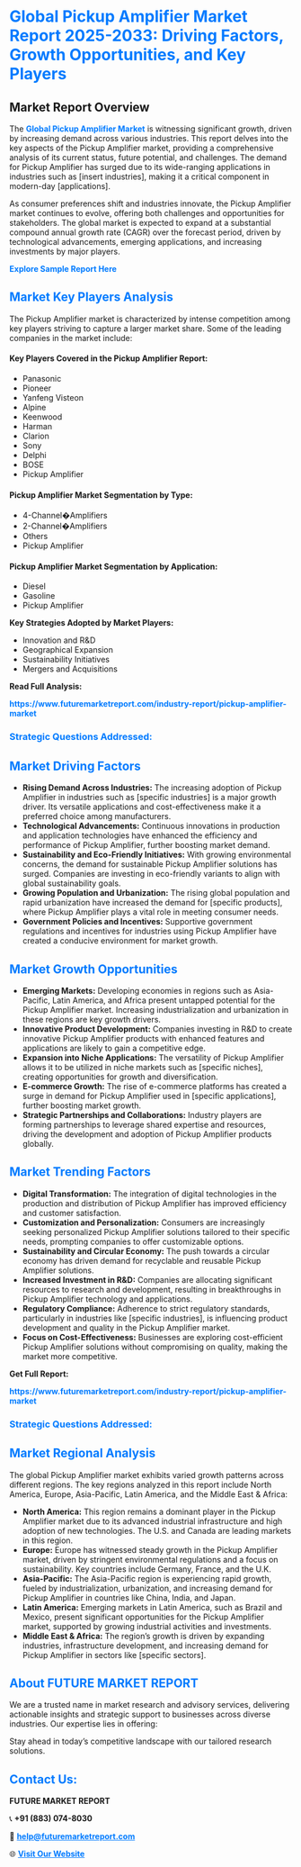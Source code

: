 <h1 style="color: #007BFF;">Global Pickup Amplifier Market Report 2025-2033: Driving Factors, Growth Opportunities, and Key Players</h1>

<section id="overview">
<h2>Market Report Overview</h2>
<p>The <a href="https://www.futuremarketreport.com/industry-report/pickup-amplifier-market" style="color: #007BFF; text-decoration: none;"><strong>Global Pickup Amplifier Market</strong></a> is witnessing significant growth, driven by increasing demand across various industries. This report delves into the key aspects of the Pickup Amplifier market, providing a comprehensive analysis of its current status, future potential, and challenges. The demand for Pickup Amplifier has surged due to its wide-ranging applications in industries such as [insert industries], making it a critical component in modern-day [applications].</p>
<p>As consumer preferences shift and industries innovate, the Pickup Amplifier market continues to evolve, offering both challenges and opportunities for stakeholders. The global market is expected to expand at a substantial compound annual growth rate (CAGR) over the forecast period, driven by technological advancements, emerging applications, and increasing investments by major players.</p>
</section>

<section id="overview">
<p><a href="https://www.futuremarketreport.com/request-sample/reportId=101183" style="color: #007BFF; text-decoration: none;"><strong>Explore Sample Report Here</strong></a></p>
</section>

<section id="key-players">
<h2 style="color: #007BFF;">Market Key Players Analysis</h2>
<p>The Pickup Amplifier market is characterized by intense competition among key players striving to capture a larger market share. Some of the leading companies in the market include:</p>
<h4>Key Players Covered in the Pickup Amplifier Report:</h4>
<ul><li>Panasonic</li><li>Pioneer</li><li>Yanfeng Visteon</li><li>Alpine</li><li>Keenwood</li><li>Harman</li><li>Clarion</li><li>Sony</li><li>Delphi</li><li>BOSE</li><li>Pickup Amplifier</li></ul>
<h4>Pickup Amplifier Market Segmentation by Type:</h4>
<ul><li>4-Channel�Amplifiers</li><li>2-Channel�Amplifiers</li><li>Others</li><li>Pickup Amplifier</li></ul>

<h4>Pickup Amplifier Market Segmentation by Application:</h4>
<ul><li>Diesel</li><li>Gasoline</li><li>Pickup Amplifier</li></ul>
<p><strong>Key Strategies Adopted by Market Players:</strong></p>
<ul>
<li>Innovation and R&D</li>
<li>Geographical Expansion</li>
<li>Sustainability Initiatives</li>
<li>Mergers and Acquisitions</li>
</ul>
</section>

<section>
<p><strong>Read Full Analysis: </strong></p><a href="https://www.futuremarketreport.com/industry-report/pickup-amplifier-market" style="color: #007BFF; text-decoration: none;"><strong>https://www.futuremarketreport.com/industry-report/pickup-amplifier-market</strong></a>
<h3 style="color: #007BFF;">Strategic Questions Addressed:</h3>
</section>

<section id="driving-factors">
<h2 style="color: #007BFF;">Market Driving Factors</h2>
<ul>
<li><strong>Rising Demand Across Industries:</strong> The increasing adoption of Pickup Amplifier in industries such as [specific industries] is a major growth driver. Its versatile applications and cost-effectiveness make it a preferred choice among manufacturers.</li>
<li><strong>Technological Advancements:</strong> Continuous innovations in production and application technologies have enhanced the efficiency and performance of Pickup Amplifier, further boosting market demand.</li>
<li><strong>Sustainability and Eco-Friendly Initiatives:</strong> With growing environmental concerns, the demand for sustainable Pickup Amplifier solutions has surged. Companies are investing in eco-friendly variants to align with global sustainability goals.</li>
<li><strong>Growing Population and Urbanization:</strong> The rising global population and rapid urbanization have increased the demand for [specific products], where Pickup Amplifier plays a vital role in meeting consumer needs.</li>
<li><strong>Government Policies and Incentives:</strong> Supportive government regulations and incentives for industries using Pickup Amplifier have created a conducive environment for market growth.</li>
</ul>
</section>

<section id="growth-opportunities">
<h2 style="color: #007BFF;">Market Growth Opportunities</h2>
<ul>
<li><strong>Emerging Markets:</strong> Developing economies in regions such as Asia-Pacific, Latin America, and Africa present untapped potential for the Pickup Amplifier market. Increasing industrialization and urbanization in these regions are key growth drivers.</li>
<li><strong>Innovative Product Development:</strong> Companies investing in R&D to create innovative Pickup Amplifier products with enhanced features and applications are likely to gain a competitive edge.</li>
<li><strong>Expansion into Niche Applications:</strong> The versatility of Pickup Amplifier allows it to be utilized in niche markets such as [specific niches], creating opportunities for growth and diversification.</li>
<li><strong>E-commerce Growth:</strong> The rise of e-commerce platforms has created a surge in demand for Pickup Amplifier used in [specific applications], further boosting market growth.</li>
<li><strong>Strategic Partnerships and Collaborations:</strong> Industry players are forming partnerships to leverage shared expertise and resources, driving the development and adoption of Pickup Amplifier products globally.</li>
</ul>
</section>

<section id="trending-factors">
<h2 style="color: #007BFF;">Market Trending Factors</h2>
<ul>
<li><strong>Digital Transformation:</strong> The integration of digital technologies in the production and distribution of Pickup Amplifier has improved efficiency and customer satisfaction.</li>
<li><strong>Customization and Personalization:</strong> Consumers are increasingly seeking personalized Pickup Amplifier solutions tailored to their specific needs, prompting companies to offer customizable options.</li>
<li><strong>Sustainability and Circular Economy:</strong> The push towards a circular economy has driven demand for recyclable and reusable Pickup Amplifier solutions.</li>
<li><strong>Increased Investment in R&D:</strong> Companies are allocating significant resources to research and development, resulting in breakthroughs in Pickup Amplifier technology and applications.</li>
<li><strong>Regulatory Compliance:</strong> Adherence to strict regulatory standards, particularly in industries like [specific industries], is influencing product development and quality in the Pickup Amplifier market.</li>
<li><strong>Focus on Cost-Effectiveness:</strong> Businesses are exploring cost-efficient Pickup Amplifier solutions without compromising on quality, making the market more competitive.</li>
</ul>
</section>

<section>
<p><strong>Get Full Report: </strong></p><a href="https://www.futuremarketreport.com/industry-report/pickup-amplifier-market" style="color: #007BFF; text-decoration: none;"><strong>https://www.futuremarketreport.com/industry-report/pickup-amplifier-market</strong></a>
<h3 style="color: #007BFF;">Strategic Questions Addressed:</h3>
</section>


<section id="regional-analysis">
<h2 style="color: #007BFF;">Market Regional Analysis</h2>
<p>The global Pickup Amplifier market exhibits varied growth patterns across different regions. The key regions analyzed in this report include North America, Europe, Asia-Pacific, Latin America, and the Middle East & Africa:</p>
<ul>
<li><strong>North America:</strong> This region remains a dominant player in the Pickup Amplifier market due to its advanced industrial infrastructure and high adoption of new technologies. The U.S. and Canada are leading markets in this region.</li>
<li><strong>Europe:</strong> Europe has witnessed steady growth in the Pickup Amplifier market, driven by stringent environmental regulations and a focus on sustainability. Key countries include Germany, France, and the U.K.</li>
<li><strong>Asia-Pacific:</strong> The Asia-Pacific region is experiencing rapid growth, fueled by industrialization, urbanization, and increasing demand for Pickup Amplifier in countries like China, India, and Japan.</li>
<li><strong>Latin America:</strong> Emerging markets in Latin America, such as Brazil and Mexico, present significant opportunities for the Pickup Amplifier market, supported by growing industrial activities and investments.</li>
<li><strong>Middle East & Africa:</strong> The region’s growth is driven by expanding industries, infrastructure development, and increasing demand for Pickup Amplifier in sectors like [specific sectors].</li>
</ul>
</section>

<footer>
<h2 style="color: #007BFF;">About FUTURE MARKET REPORT</h2>
<p>We are a trusted name in market research and advisory services, delivering actionable insights and strategic support to businesses across diverse industries. Our expertise lies in offering:</p>

<p>Stay ahead in today’s competitive landscape with our tailored research solutions.</p>

<h2 style="color: #007BFF;">Contact Us:</h2>
<p><strong>FUTURE MARKET REPORT</strong></p>
<p>📞 <strong>+91 (883) 074-8030</strong></p>
<p>📧 <strong><a href="mailto:help@futuremarketreport.com" style="color: #007BFF;">help@futuremarketreport.com</a></strong></p>
<p>🌐 <strong><a href="https://www.futuremarketreport.com/" style="color: #007BFF;">Visit Our Website</a></strong></p>
</footer>